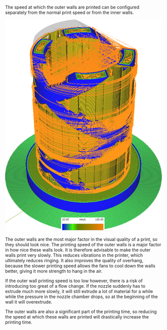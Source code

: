 The speed at which the outer walls are printed can be configured separately from the normal print speed or from the inner walls.

![Various structures printed at different speeds](images/speed_difference.png)

The outer walls are the most major factor in the visual quality of a print, so they should look nice. The printing speed of the outer walls is a major factor in how nice these walls look. It is therefore advisable to make the outer walls print very slowly. This reduces vibrations in the printer, which ultimately reduces ringing. It also improves the quality of overhang, because the slower printing speed allows the fans to cool down the walls better, giving it more strength to hang in the air.

If the outer wall printing speed is too low however, there is a risk of introducing too great of a flow change. If the nozzle suddenly has to extrude much more slowly, it will still extrude a lot of material for a while while the pressure in the nozzle chamber drops, so at the beginning of the wall it will overextrude.

The outer walls are also a significant part of the printing time, so reducing the speed at which these walls are printed will drastically increase the printing time.